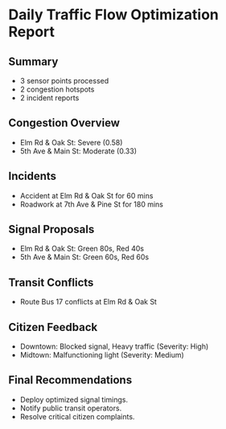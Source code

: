 # Daily Traffic Flow Optimization Report

## Summary
- 3 sensor points processed
- 2 congestion hotspots
- 2 incident reports

## Congestion Overview
- Elm Rd & Oak St: Severe (0.58)
- 5th Ave & Main St: Moderate (0.33)

## Incidents
- Accident at Elm Rd & Oak St for 60 mins
- Roadwork at 7th Ave & Pine St for 180 mins

## Signal Proposals
- Elm Rd & Oak St: Green 80s, Red 40s
- 5th Ave & Main St: Green 60s, Red 60s

## Transit Conflicts
- Route Bus 17 conflicts at Elm Rd & Oak St

## Citizen Feedback
- Downtown: Blocked signal, Heavy traffic (Severity: High)
- Midtown: Malfunctioning light (Severity: Medium)

## Final Recommendations
- Deploy optimized signal timings.
- Notify public transit operators.
- Resolve critical citizen complaints.
